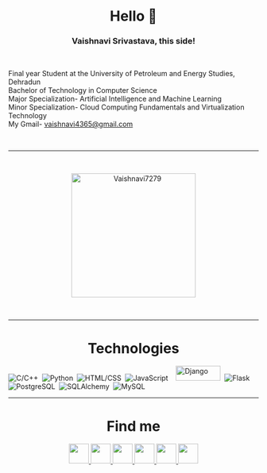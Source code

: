 <!--
### Hi there 👋
*Vaishnavi7279/Vaishnavi7279* is a ✨ special ✨ repository because its `README.md` (this file) appears on your GitHub profile.
Here are some ideas to get you started:
- 🔭 I’m currently working on ...
- 🌱 I’m currently learning ...
- 👯 I’m looking to collaborate on ...
- 🤔 I’m looking for help with ...
- 💬 Ask me about ...
- 📫 How to reach me: ...
- 😄 Pronouns: ...
- ⚡ Fun fact: ...
-->

<h1 align="center">Hello 👋</h1>
<h3 align="center">Vaishnavi Srivastava, this side!</h3>
</br>
<!--Introduction-->
<p>
Final year Student at the University of Petroleum and Energy Studies, Dehradun
</br>
Bachelor of Technology in Computer Science 
</br>
Major Specialization- Artificial Intelligence and Machine Learning
</br>
Minor Specialization- Cloud Computing Fundamentals and Virtualization Technology
</br>
My Gmail-
<a href="https://mail.google.com/mail/u/0/#inbox">
  vaishnavi4365@gmail.com
</a>
</p>
<div id="badges">
  <img src="https://komarev.com/ghpvc/?username=Vaishnavi7279&style=flat-square&color=blue" alt=""/>
</div>

<!--Streak Count-->
<br>
<hr style="border:1px white"> </hr>
<br>
<p align="center">
  <a href="https://github.com/Vaishnavi7279">
    <img height="250em" src="https://github-readme-streak-stats.herokuapp.com/?user=Vaishnavi7279&theme=algolia&count_private=true" alt="Vaishnavi7279"/> 
  </a>
</p>
</br>

<!--Technologies-->
<hr style="border:1px white"> </hr>
<h1 align="center">Technologies</h1>
<div>
  <img src="https://img.shields.io/badge/C/C++-3776AB?style=for-the-badge&logo=c/c++&logoColor=white" title="C/C++" alt="C/C++">&nbsp;
  <img src="https://img.shields.io/badge/Python-00000F?style=for-the-badge&logo=python&logoColor=white" title="Python" alt="Python">&nbsp;
  <img src="https://img.shields.io/badge/HTML/CSS-3776AB?style=for-the-badge&logo=html&logoColor=white" title="HTML/CSS" alt="HTML/CSS">&nbsp;
  <img src="https://img.shields.io/badge/JavaScript-00000F?style=for-the-badge&logo=javascript&logoColor=white" title="JavaScript" alt="JavaScript">&nbsp;
  <!--img src="https://img.shields.io/badge/React-3776AB?style=for-the-badge&logo=react&logoColor=white" title="React" alt="React"-->&nbsp;
  <img src="https://img.shields.io/badge/Django-3776AB?style=for-the-badge&logo=django&logoColor=white" title="Django" alt="Django" width="90" height="30">&nbsp;
  <img src="https://img.shields.io/badge/Flask-00000F?style=for-the-badge&logo=flask&logoColor=white" title="Flask" alt="Flask">&nbsp;
  <img src="https://img.shields.io/badge/PostgreSQL-3776AB?style=for-the-badge&logo=postgresql&logoColor=white" title="PostgreSQL" alt="PostgreSQL">&nbsp;
  <img src="https://img.shields.io/badge/SQLAlchemy-00000F?style=for-the-badge&logo=sqlalchemy&logoColor=white" title="SQLAlchemy" alt="SQLAlchemy"/>&nbsp;
  <img src="https://img.shields.io/badge/MySQL-3776AB?style=for-the-badge&logo=mysql&logoColor=white" title="MySQL"  alt="MySQL"/>&nbsp;
</div>

<!--Social-->
<hr style="border:1px white"> </hr>
<h1 align="center">Find me</h1>
<p align="center">
  <a href="https://mail.google.com/mail/u/0/#inbox">
    <img width="40px" src="https://img.icons8.com/fluent/48/000000/mail.png" /
  </a>
  <a href="https://www.linkedin.com/in/vaishnavi7279/">
    <img width="40px" src="https://img.icons8.com/fluent/48/000000/linkedin.png" />
  </a>
  <a href="https://www.facebook.com/Vaishnavi7279">
    <img width="40px" src="https://img.icons8.com/color/48/000000/facebook.png"  />
  </a>
  <a href="https://www.instagram.com/_vaishnavi93_/">
    <img width="40px" src="https://img.icons8.com/color/48/000000/instagram-new.png"  />
  </a>
  <a href="https://twitter.com/Vaishnavi7279">
    <img width="40px" src="https://img.icons8.com/fluency/48/000000/twitter.png"  />
  </a> 
  <a href="https://sites.google.com/view/vaishnavisrivastava/home">
    <img width="40px" src="https://img.icons8.com/fluency/48/000000/document.png"  />
  </a>
</p>
